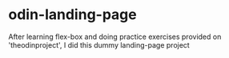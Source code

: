 # odin-landing-page

After learning flex-box and doing practice exercises provided on 'theodinproject', I did this dummy landing-page project

